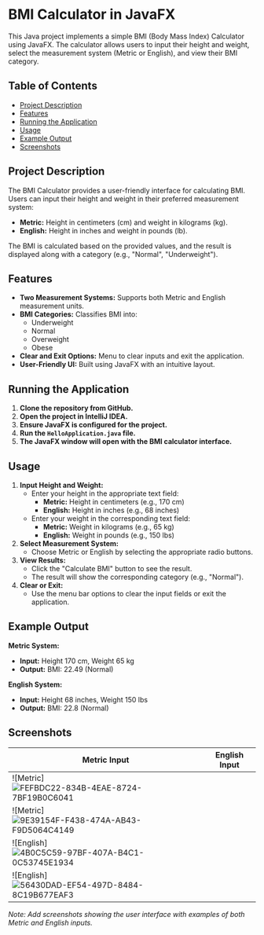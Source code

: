 # BMI Calculator in JavaFX

This Java project implements a simple BMI (Body Mass Index) Calculator using JavaFX. The calculator allows users to input their height and weight, select the measurement system (Metric or English), and view their BMI category.

## Table of Contents
- [Project Description](#project-description)
- [Features](#features)
- [Running the Application](#running-the-application)
- [Usage](#usage)
- [Example Output](#example-output)
- [Screenshots](#screenshots)

## Project Description
The BMI Calculator provides a user-friendly interface for calculating BMI. Users can input their height and weight in their preferred measurement system:

- **Metric:** Height in centimeters (cm) and weight in kilograms (kg).
- **English:** Height in inches and weight in pounds (lb).

The BMI is calculated based on the provided values, and the result is displayed along with a category (e.g., "Normal", "Underweight").

## Features
- **Two Measurement Systems:** Supports both Metric and English measurement units.
- **BMI Categories:** Classifies BMI into:
  - Underweight
  - Normal
  - Overweight
  - Obese
- **Clear and Exit Options:** Menu to clear inputs and exit the application.
- **User-Friendly UI:** Built using JavaFX with an intuitive layout.

## Running the Application
1. **Clone the repository from GitHub.**
2. **Open the project in IntelliJ IDEA.**
3. **Ensure JavaFX is configured for the project.**
4. **Run the `HelloApplication.java` file.**
5. **The JavaFX window will open with the BMI calculator interface.**

## Usage
1. **Input Height and Weight:**
   - Enter your height in the appropriate text field:
     - **Metric:** Height in centimeters (e.g., 170 cm)
     - **English:** Height in inches (e.g., 68 inches)
   - Enter your weight in the corresponding text field:
     - **Metric:** Weight in kilograms (e.g., 65 kg)
     - **English:** Weight in pounds (e.g., 150 lbs)
2. **Select Measurement System:**
   - Choose Metric or English by selecting the appropriate radio buttons.
3. **View Results:**
   - Click the "Calculate BMI" button to see the result.
   - The result will show the corresponding category (e.g., "Normal").
4. **Clear or Exit:**
   - Use the menu bar options to clear the input fields or exit the application.

## Example Output
**Metric System:**
- **Input:** Height 170 cm, Weight 65 kg
- **Output:** BMI: 22.49 (Normal)

**English System:**
- **Input:** Height 68 inches, Weight 150 lbs
- **Output:** BMI: 22.8 (Normal)

## Screenshots
| Metric Input | English Input |
|--------------|---------------|
| ![Metric]![FEFBDC22-834B-4EAE-8724-7BF19B0C6041](https://github.com/user-attachments/assets/85323f61-d715-466f-9788-1a561dd4f0fd)
![Metric]![9E39154F-F438-474A-AB43-F9D5064C4149](https://github.com/user-attachments/assets/018ab4d7-73be-4f1a-9023-cb1b87c41e47) | 
| ![English]![4B0C5C59-97BF-407A-B4C1-0C53745E1934](https://github.com/user-attachments/assets/58a429fa-e98b-415b-bdec-cfbe69642ad4)
 ![English]![56430DAD-EF54-497D-8484-8C19B677EAF3](https://github.com/user-attachments/assets/78a0885a-d47b-4b03-bf8e-636c3f1e041b) |

*Note: Add screenshots showing the user interface with examples of both Metric and English inputs.*
